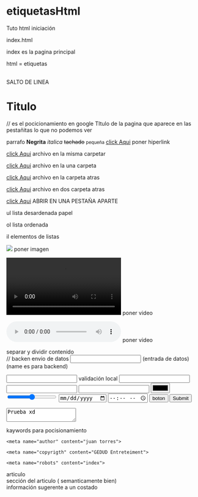 # etiquetasHtml
Tuto html iniciación

index.html

index es la pagina principal 

html = etiquetas

<etiqueta atributo="valor"></etiqueta>
<boton color="azul"></boton>
 
<br> SALTO DE LINEA

<h1> Titulo </h1> // es el pocicionamiento en google 

<head>
<title></title> TItulo de la pagina que aparece en las pestañitas
</head> lo que no podemos ver

<p></p> parrafo
<b>Negrita</b>
	<i>italica</i>
	<strike>tachado</strike>
	<small>pequeña</small>
<a href="">click Aqui</a> poner hiperlink

<a href="paginados.html">click Aqui</a> archivo en la misma carpetar

 <a href="cosas/paginados.html">click Aqui</a> archivo en la una carpeta

 <a href="../paginados.html">click Aqui</a> archivo en la carpeta atras

 <a href="../../paginados.html">click Aqui</a> archivo en dos carpeta atras

 <a href="google.com" target="_BLANK">click Aqui</a> ABRIR EN UNA PESTAÑA APARTE


ul lista desardenada papel

ol lista ordenada

il elementos de listas

<img src="https://talently.tech/blog/wp-content/uploads/2021/07/frames-768x497.png"> poner imagen

<video src="videos/KAMAZ.mp4" controls="">
	</video> poner video

<audio src="videos/KAMAZ.mp4" controls=""></audio> poner video

<div>
</div> separar y dividir contenido

<form method="post">// backen envio de datos
	<input type="" name=""> (entrada de datos) (name es para backend)
</form>

<form>
		<input type="text" name="" required="" (dato obligatorio)> validación local
		<input type="password" name="">
		<input type="number" name="">
		<input type="email" name="">
		<input type="color" name="">
		<input type="range" min="10" max="1000">
		<input type="date" name="">
		<input type="time" name="">
		<input type="button" value="boton">
		<input type="submit" name="">
	</form>

<textarea readonly=""(solo lectura)>Prueba xd</textarea>

<meta name="keywords" content="tecnologia,sofware,programas"> kaywords para pocisionamiento

<meta name="description" content="una descripcion de pagina entre 70 a 40 caracteres">

	<meta name="author" content="juan torres">

	<meta name="copyrigth" content="GEDUD Entreteiment">

	<meta name="robots" content="index">

<article> articulo
<section> sección del articulo ( semanticamente bien)
<aside> información sugerente a un costado
